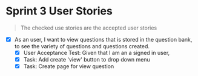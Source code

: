 # Sprint 3 User Stories

> The checked use stories are the accepted user stories

- [x] As an user, I want to view questions that is stored in the question bank, to see the variety of questions and questions created.
    - [x] User Acceptance Test:	Given that I am an a signed in user, 
    - [x] Task: Add create 'view' button to drop down menu
    - [x] Task: Create page for view question
